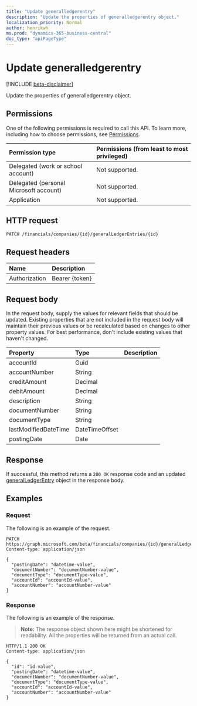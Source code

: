 ```yaml
---
title: "Update generalledgerentry"
description: "Update the properties of generalledgerentry object."
localization_priority: Normal
author: henrikwh
ms.prod: "dynamics-365-business-central"
doc_type: "apiPageType"
---
```


# Update generalledgerentry

[!INCLUDE [beta-disclaimer](../../includes/beta-disclaimer.md)]

Update the properties of generalledgerentry object.

## Permissions

One of the following permissions is required to call this API. To learn more, including how to choose permissions, see [Permissions](/graph/permissions-reference).

| Permission type                        | Permissions (from least to most privileged) |
|:---------------------------------------|:--------------------------------------------|
| Delegated (work or school account)     | Not supported. |
| Delegated (personal Microsoft account) | Not supported. |
| Application                            | Not supported. |

## HTTP request

<!-- { "blockType": "ignored" } -->

```http
PATCH /financials/companies/{id}/generalLedgerEntries/{id}
```

## Request headers

| Name       | Description|
|:-----------|:-----------|
| Authorization | Bearer {token} |

## Request body

In the request body, supply the values for relevant fields that should be updated. Existing properties that are not included in the request body will maintain their previous values or be recalculated based on changes to other property values. For best performance, don't include existing values that haven't changed.

| Property     | Type        | Description |
|:-------------|:------------|:------------|
|accountId|Guid||
|accountNumber|String||
|creditAmount|Decimal||
|debitAmount|Decimal||
|description|String||
|documentNumber|String||
|documentType|String||
|lastModifiedDateTime|DateTimeOffset||
|postingDate|Date||

## Response

If successful, this method returns a `200 OK` response code and an updated [generalLedgerEntry](../resources/dynamics-generalledgerentry.md) object in the response body.

## Examples

### Request

The following is an example of the request.
<!-- {
  "blockType": "request",
  "name": "update_generalledgerentry"
}-->

```http
PATCH https://graph.microsoft.com/beta/financials/companies/{id}/generalLedgerEntries/{id}
Content-type: application/json

{
  "postingDate": "datetime-value",
  "documentNumber": "documentNumber-value",
  "documentType": "documentType-value",
  "accountId": "accountId-value",
  "accountNumber": "accountNumber-value"
}
```

### Response

The following is an example of the response.

> **Note:** The response object shown here might be shortened for readability. All the properties will be returned from an actual call.

<!-- {
  "blockType": "response",
  "truncated": true,
  "@odata.type": "microsoft.graph.generalLedgerEntry"
} -->

```http
HTTP/1.1 200 OK
Content-type: application/json

{
  "id": "id-value",
  "postingDate": "datetime-value",
  "documentNumber": "documentNumber-value",
  "documentType": "documentType-value",
  "accountId": "accountId-value",
  "accountNumber": "accountNumber-value"
}
```

<!-- uuid: 16cd6b66-4b1a-43a1-adaf-3a886856ed98
2019-02-04 14:57:30 UTC -->
<!-- {
  "type": "#page.annotation",
  "description": "Update generalledgerentry",
  "keywords": "",
  "section": "documentation",
  "tocPath": ""
}-->
